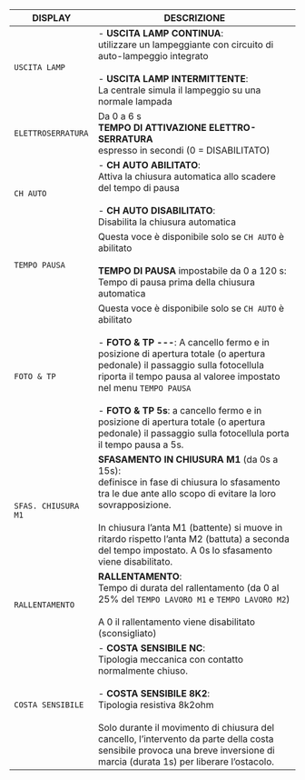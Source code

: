 | DISPLAY | DESCRIZIONE |
| --- | --- |
| `USCITA LAMP` | - **USCITA LAMP CONTINUA**:<br> utilizzare un lampeggiante con circuito di auto-lampeggio integrato<br><br> - **USCITA LAMP INTERMITTENTE**:<br> La centrale simula il lampeggio su una normale lampada |
| `ELETTROSERRATURA` | Da 0 a 6 s<br>**TEMPO DI ATTIVAZIONE ELETTRO-SERRATURA**<br> espresso in secondi (0 = DISABILITATO) | 
| `CH AUTO` | - **CH AUTO ABILITATO**:<br> Attiva la chiusura automatica allo scadere del tempo di pausa<br><br>- **CH AUTO DISABILITATO**:<br> Disabilita la chiusura automatica |
| `TEMPO PAUSA` | Questa voce è disponibile solo se `CH AUTO` è abilitato<br><br>**TEMPO DI PAUSA** impostabile da 0 a 120 s: Tempo di pausa prima della chiusura automatica |
| `FOTO & TP` | Questa voce è disponibile solo se `CH AUTO` è abilitato<br><br>- **FOTO & TP ---**: A cancello fermo e in posizione di apertura totale (o apertura pedonale) il passaggio sulla fotocellula riporta il tempo pausa al valoree impostato nel menu `TEMPO PAUSA`<br><br>- **FOTO & TP 5s**: a cancello fermo e in posizione di apertura totale (o apertura pedonale) il passaggio sulla fotocellula porta il tempo pausa a 5s. |
| `SFAS. CHIUSURA M1` | **SFASAMENTO IN CHIUSURA M1** (da 0s a 15s):<br> definisce in fase di chiusura lo sfasamento tra le due ante allo scopo di evitare la loro sovrapposizione.<br><br> In chiusura l’anta M1 (battente) si muove in ritardo rispetto l’anta M2 (battuta) a seconda del tempo impostato. A 0s lo sfasamento viene disabilitato. |
| `RALLENTAMENTO` | **RALLENTAMENTO**:<br> Tempo di durata del rallentamento (da 0 al 25% del `TEMPO LAVORO M1` e `TEMPO LAVORO M2`)<br><br>A 0 il rallentamento viene disabilitato (sconsigliato) |
| `COSTA SENSIBILE` | - **COSTA SENSIBILE NC**:<br> Tipologia meccanica con contatto normalmente chiuso.<br><br>- **COSTA SENSIBILE 8K2**:<br> Tipologia resistiva 8k2ohm<br><br>Solo durante il movimento di chiusura del cancello, l’intervento da parte della costa sensibile provoca una breve inversione di marcia (durata 1s) per liberare l’ostacolo. |